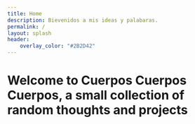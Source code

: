 ```yaml
---
title: Home
description: Bievenidos a mis ideas y palabaras.
permalink: /
layout: splash
header: 
    overlay_color: "#2B2D42"
---
```


# Welcome to Cuerpos Cuerpos Cuerpos, a small collection of random thoughts and projects

